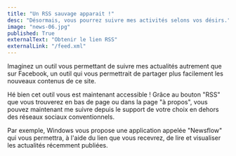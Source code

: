 ```yaml
---
title: "Un RSS sauvage apparait !"
desc: "Désormais, vous pourrez suivre mes activités selons vos désirs."
image: "news-06.jpg"
published: True
externalText: "Obtenir le lien RSS"
externalLink: "/feed.xml"
---
```

Imaginez un outil vous permettant de suivre mes actualités autrement que sur Facebook, un outil qui vous permettrait de partager plus facilement les nouveaux contenus de ce site.

Hé bien cet outil vous est maintenant accessible ! Grâce au bouton "RSS" que vous trouverez en bas de page ou dans la page "à propos", vous pouvez maintenant me suivre depuis le support de votre choix en dehors des réseaux sociaux conventionnels.

Par exemple, Windows vous propose une application appelée "Newsflow" qui vous permettra, à l'aide du lien que vous recevrez, de lire et visualiser les actualités récemment publiées.